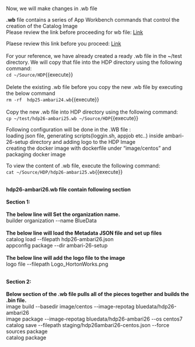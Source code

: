 Now, we will make changes in .wb file <br>

<b>.wb</b> file contains a series of App Workbench commands that control the creation of the Catalog Image<br>
Please review the link before proceeding for wb file: [Link](http://docs.bluedata.com/awb34_applications-with-multiple-images)

Plaese review this link before you proceed: [Link](http://docs.bluedata.com/awb34_updating-an-existing-image)<br>
<br>
For your reference, we have already created a ready .wb file in the ~/test directory. We will copy that file into the HDP directory using the following command:<br>
`cd ~/Source/HDP`{{execute}}<br>
<br>Delete the existing .wb file before you copy the new .wb file by executing the below command
<br>`rm -rf  hdp25-ambari24.wb`{{execute}}<br>
<br>Copy the new .wb file into HDP directory using the following command:
<br>`cp ~/test/hdp26-ambari25.wb ~/Source/HDP`{{execute}}

Following configuration will be done in the .WB file :
<br>loading json file, generating scripts(loggin.sh, appjob etc..) inside ambari-26-setup directory and adding logo to the HDP Image
<br>creating the docker image with dockerfile under “image/centos”  and packaging docker image

To view the content of .wb file, execute the following command:<br>
`cat ~/Source/HDP/hdp26-ambari25.wb`{{execute}}

<br><strong>hdp26-ambari26.wb file contain following section</strong>
<br>
<br><b>Section 1:</b> <br>
<br><b>The below line will Set the organization name.</b>
<br>builder organization --name BlueData
<br>
<br><b>The below line will load the Metadata JSON file and set up files</b>
<br>catalog load --filepath hdp26-ambari26.json
<br>appconfig package --dir ambari-26-setup
<br>
<br><b>The below line will add the logo file to the image</b>
<br>logo file --filepath Logo_HortonWorks.png

<br><b>Section 2:</b> <br>
<br><b>Below section of the .wb file pulls all of the pieces together and builds the .bin file.</b>
<br>image build --basedir image/centos --image-repotag bluedata/hdp26-ambari26
<br>image package --image-repotag bluedata/hdp26-ambari26 --os centos7
<br>catalog save --filepath staging/hdp26ambari26-centos.json --force
<br>sources package
<br>catalog package


